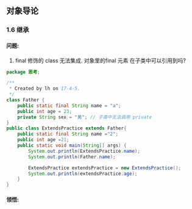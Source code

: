 ## 对象导论

### 1.6 继承

#### 问题:

1. final 修饰的 class 无法集成. 对象里的final 元素 在子类中可以引用到吗?  

```java
package 思考;

/**
 * Created by lh on 17-4-5.
 */
class Father {
    public static final String name = "a";
    public int age = 23;
    private String sex = "男"; // 子类中无法调用 private
}
public class ExtendsPractice extends Father{
    public static final String name ="2";
    public int age =21;
    public static void main(String[] args) {
        System.out.println(ExtendsPractice.name);
        System.out.println(Father.name);

        ExtendsPractice extendsPractice = new ExtendsPractice();
        System.out.println(extendsPractice.age);
    }
}
```

#### 领悟:



